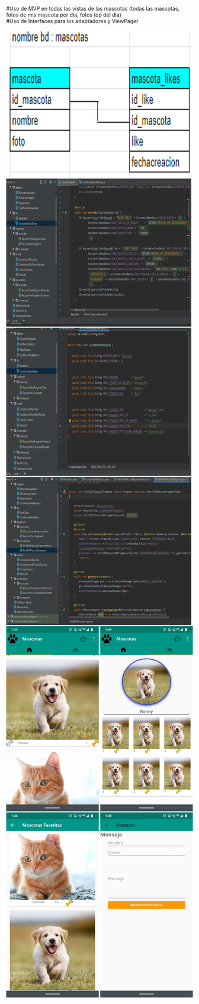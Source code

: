 #Uso de MVP en todas las vistas de las mascotas (todas las mascotas, fotos de mis mascota por dia, fotos top del dia)<br>
#Uso de Interfaces para los adaptadores y ViewPager<br>

<img src="src/main/res/images-semana5/modelo.png" width="500" height="400">  <img src="src/main/res/images-semana5/codigoBD.png" width="500" height="400">
<img src="src/main/res/images-semana5/constantesBD.png" width="500" height="400"> <img src="src/main/res/images-semana5/perfilfotosmimascota.png" width="500" height="400">
<img src="src/main/res/images-semana5/mascotas.png" width="250" height="500">  <img src="src/main/res/images-semana5/fotosmimascota.png" width="250" height="500">
<img src="src/main/res/images-semana5/topmascotas.png" width="250" height="500">  <img src="src/main/res/images-semana5/correo.png" width="250" height="500">
